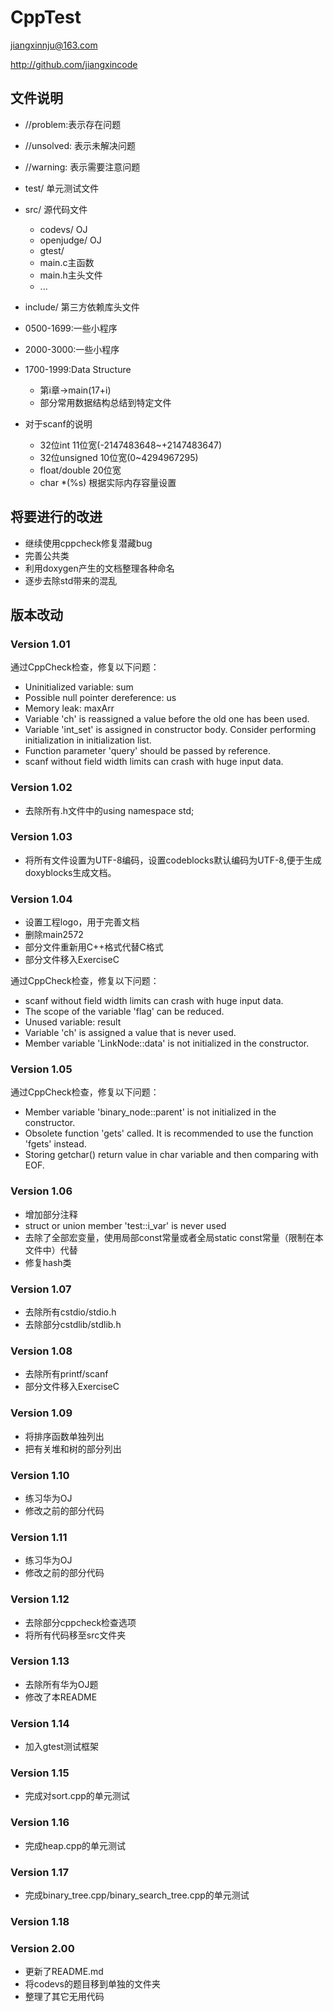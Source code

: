 # CppTest

jiangxinnju@163.com

http://github.com/jiangxincode

## 文件说明

* //problem:表示存在问题
* //unsolved: 表示未解决问题
* //warning: 表示需要注意问题


* test/ 单元测试文件
* src/ 源代码文件
    * codevs/ OJ
    * openjudge/ OJ
    * gtest/
    * main.c主函数
    * main.h主头文件
    * ...
* include/ 第三方依赖库头文件


* 0500-1699:一些小程序
* 2000-3000:一些小程序

* 1700-1999:Data Structure

	* 第i章->main(17+i)
	* 部分常用数据结构总结到特定文件


* 对于scanf的说明
	* 32位int 11位宽(-2147483648~+2147483647)
	* 32位unsigned 10位宽(0~4294967295)
	* float/double 20位宽
	* char *(%s) 根据实际内存容量设置

## 将要进行的改进

* 继续使用cppcheck修复潜藏bug
* 完善公共类
* 利用doxygen产生的文档整理各种命名
* 逐步去除std带来的混乱

## 版本改动

### Version 1.01

通过CppCheck检查，修复以下问题：

* Uninitialized variable: sum
* Possible null pointer dereference: us
* Memory leak: maxArr
* Variable 'ch' is reassigned a value before the old one has been used.
* Variable 'int_set' is assigned in constructor body. Consider performing initialization in initialization list.
* Function parameter 'query' should be passed by reference.
* scanf without field width limits can crash with huge input data.

### Version 1.02

* 去除所有.h文件中的using namespace std;

### Version 1.03

* 将所有文件设置为UTF-8编码，设置codeblocks默认编码为UTF-8,便于生成doxyblocks生成文档。

### Version 1.04

* 设置工程logo，用于完善文档
* 删除main2572
* 部分文件重新用C++格式代替C格式
* 部分文件移入ExerciseC

通过CppCheck检查，修复以下问题：

* scanf without field width limits can crash with huge input data.
* The scope of the variable 'flag' can be reduced.
* Unused variable: result
* Variable 'ch' is assigned a value that is never used.
* Member variable 'LinkNode<int>::data' is not initialized in the constructor.

### Version 1.05

通过CppCheck检查，修复以下问题：

* Member variable 'binary_node::parent' is not initialized in the constructor.
* Obsolete function 'gets' called. It is recommended to use the function 'fgets' instead.
* Storing getchar() return value in char variable and then comparing with EOF.

### Version 1.06

* 增加部分注释
* struct or union member 'test::i_var' is never used
* 去除了全部宏变量，使用局部const常量或者全局static const常量（限制在本文件中）代替
* 修复hash类

### Version 1.07

* 去除所有cstdio/stdio.h
* 去除部分cstdlib/stdlib.h

### Version 1.08

* 去除所有printf/scanf
* 部分文件移入ExerciseC

### Version 1.09

* 将排序函数单独列出
* 把有关堆和树的部分列出

### Version 1.10

* 练习华为OJ
* 修改之前的部分代码

### Version 1.11

* 练习华为OJ
* 修改之前的部分代码

### Version 1.12

* 去除部分cppcheck检查选项
* 将所有代码移至src文件夹

### Version 1.13

* 去除所有华为OJ题
* 修改了本README

### Version 1.14

* 加入gtest测试框架


### Version 1.15

* 完成对sort.cpp的单元测试

### Version 1.16

* 完成heap.cpp的单元测试

### Version 1.17

* 完成binary_tree.cpp/binary_search_tree.cpp的单元测试

### Version 1.18

### Version 2.00

* 更新了README.md
* 将codevs的题目移到单独的文件夹
* 整理了其它无用代码
